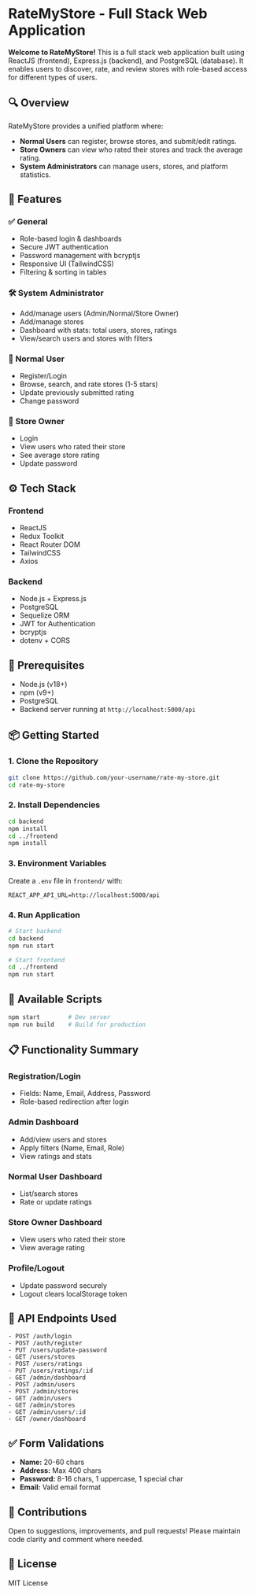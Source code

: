 # RateMyStore - Full Stack Web Application

**Welcome to RateMyStore!** This is a full stack web application built using ReactJS (frontend), Express.js (backend), and PostgreSQL (database). It enables users to discover, rate, and review stores with role-based access for different types of users.

## 🔍 Overview

RateMyStore provides a unified platform where:

* **Normal Users** can register, browse stores, and submit/edit ratings.
* **Store Owners** can view who rated their stores and track the average rating.
* **System Administrators** can manage users, stores, and platform statistics.

## 🚀 Features

### ✅ General

* Role-based login & dashboards
* Secure JWT authentication
* Password management with bcryptjs
* Responsive UI (TailwindCSS)
* Filtering & sorting in tables

### 🛠️ System Administrator

* Add/manage users (Admin/Normal/Store Owner)
* Add/manage stores
* Dashboard with stats: total users, stores, ratings
* View/search users and stores with filters

### 👤 Normal User

* Register/Login
* Browse, search, and rate stores (1-5 stars)
* Update previously submitted rating
* Change password

### 🏬 Store Owner

* Login
* View users who rated their store
* See average store rating
* Update password

## ⚙️ Tech Stack

### Frontend

* ReactJS
* Redux Toolkit
* React Router DOM
* TailwindCSS
* Axios

### Backend

* Node.js + Express.js
* PostgreSQL
* Sequelize ORM
* JWT for Authentication
* bcryptjs
* dotenv + CORS

## 🔧 Prerequisites

* Node.js (v18+)
* npm (v9+)
* PostgreSQL
* Backend server running at `http://localhost:5000/api`

## 📦 Getting Started

### 1. Clone the Repository

```bash
git clone https://github.com/your-username/rate-my-store.git
cd rate-my-store
```

### 2. Install Dependencies

```bash
cd backend
npm install
cd ../frontend
npm install
```

### 3. Environment Variables

Create a `.env` file in `frontend/` with:

```
REACT_APP_API_URL=http://localhost:5000/api
```

### 4. Run Application

```bash
# Start backend
cd backend
npm run start

# Start frontend
cd ../frontend
npm run start
```

## 🧪 Available Scripts

```bash
npm start        # Dev server
npm run build    # Build for production
```

## 📋 Functionality Summary

### Registration/Login

* Fields: Name, Email, Address, Password
* Role-based redirection after login

### Admin Dashboard

* Add/view users and stores
* Apply filters (Name, Email, Role)
* View ratings and stats

### Normal User Dashboard

* List/search stores
* Rate or update ratings

### Store Owner Dashboard

* View users who rated their store
* View average rating

### Profile/Logout

* Update password securely
* Logout clears localStorage token

## 📌 API Endpoints Used

```
- POST /auth/login
- POST /auth/register
- PUT /users/update-password
- GET /users/stores
- POST /users/ratings
- PUT /users/ratings/:id
- GET /admin/dashboard
- POST /admin/users
- POST /admin/stores
- GET /admin/users
- GET /admin/stores
- GET /admin/users/:id
- GET /owner/dashboard
```

## ✅ Form Validations

* **Name:** 20-60 chars
* **Address:** Max 400 chars
* **Password:** 8-16 chars, 1 uppercase, 1 special char
* **Email:** Valid email format

## 🤝 Contributions

Open to suggestions, improvements, and pull requests! Please maintain code clarity and comment where needed.

## 📄 License

MIT License
